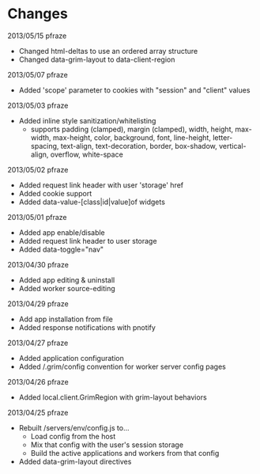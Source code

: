 Changes
=======

2013/05/15 pfraze

 - Changed html-deltas to use an ordered array structure
 - Changed data-grim-layout to data-client-region


2013/05/07 pfraze

 - Added 'scope' parameter to cookies with "session" and "client" values


2013/05/03 pfraze

 - Added inline style sanitization/whitelisting
   - supports padding (clamped), margin (clamped), width, height, max-width, max-height, color, background, font, line-height, letter-spacing, text-align, text-decoration, border, box-shadow, vertical-align, overflow, white-space


2013/05/02 pfraze
 
 - Added request link header with user 'storage' href
 - Added cookie support
 - Added data-value-[class|id|value]of widgets


2013/05/01 pfraze

 - Added app enable/disable
 - Added request link header to user storage
 - Added data-toggle="nav"


2013/04/30 pfraze
 
 - Added app editing & uninstall
 - Added worker source-editing


2013/04/29 pfraze

 - Add app installation from file
 - Added response notifications with pnotify


2013/04/27 pfraze

 - Added application configuration
 - Added /.grim/config convention for worker server config pages


2013/04/26 pfraze

 - Added local.client.GrimRegion with grim-layout behaviors


2013/04/25 pfraze

 - Rebuilt /servers/env/config.js to...
   - Load config from the host
   - Mix that config with the user's session storage
   - Build the active applications and workers from that config
 - Added data-grim-layout directives